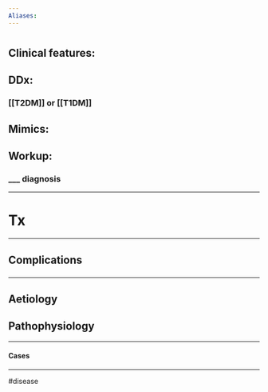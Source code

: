 ```yaml
---
Aliases:
---
```

# 
## Clinical features:
###
## DDx:
### [[T2DM]] or [[T1DM]]
## Mimics:
###
## Workup:
### ___ diagnosis
---
# Tx

---
## Complications
###

---
## Aetiology
## Pathophysiology

---
#### Cases


---
#disease 